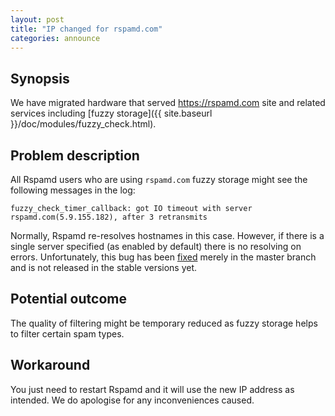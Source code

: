 ```yaml
---
layout: post
title: "IP changed for rspamd.com"
categories: announce
---
```


## Synopsis

We have migrated hardware that served <https://rspamd.com> site and related services including [fuzzy storage]({{ site.baseurl }}/doc/modules/fuzzy_check.html).

## Problem description

All Rspamd users who are using `rspamd.com` fuzzy storage might see the following messages in the log:

```
fuzzy_check_timer_callback: got IO timeout with server rspamd.com(5.9.155.182), after 3 retransmits
```

Normally, Rspamd re-resolves hostnames in this case. However, if there is a single server specified (as enabled by default) there is no resolving on errors. Unfortunately, this bug has been [fixed](https://github.com/rspamd/rspamd/commit/81d002bdfe667692e75845474d781a7aed49e9f6) merely in the master branch and is not released in the stable versions yet.

## Potential outcome

The quality of filtering might be temporary reduced as fuzzy storage helps to filter certain spam types.

## Workaround

You just need to restart Rspamd and it will use the new IP address as intended. We do apologise for any inconveniences caused.
